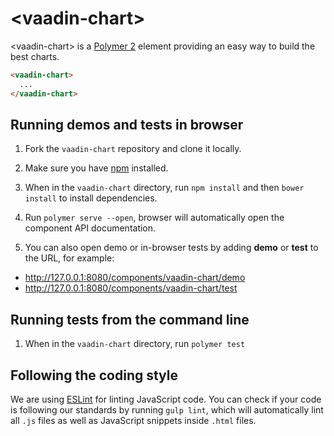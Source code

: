 # &lt;vaadin-chart&gt;

&lt;vaadin-chart&gt; is a [Polymer 2](http://polymer-project.org) element providing an easy way to build the best charts.

<!--
```
<custom-element-demo>
  <template>
    <link rel="import" href="vaadin-chart.html">
    <next-code-block></next-code-block>
  </template>
</custom-element-demo>
```
-->
```html
<vaadin-chart>
  ...
</vaadin-chart>
```

## Running demos and tests in browser

1. Fork the `vaadin-chart` repository and clone it locally.

1. Make sure you have [npm](https://www.npmjs.com/) installed.

1. When in the `vaadin-chart` directory, run `npm install` and then `bower install` to install dependencies.

1. Run `polymer serve --open`, browser will automatically open the component API documentation.

1. You can also open demo or in-browser tests by adding **demo** or **test** to the URL, for example:

  - http://127.0.0.1:8080/components/vaadin-chart/demo
  - http://127.0.0.1:8080/components/vaadin-chart/test


## Running tests from the command line

1. When in the `vaadin-chart` directory, run `polymer test`


## Following the coding style

We are using [ESLint](http://eslint.org/) for linting JavaScript code. You can check if your code is following our standards by running `gulp lint`, which will automatically lint all `.js` files as well as JavaScript snippets inside `.html` files.


